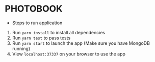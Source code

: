 # PHOTOBOOK  

- Steps to run application
1. Run `yarn install` to install all dependencies  
2. Run `yarn test` to pass tests
3. Run `yarn start` to launch the app (Make sure you have MongoDB running)  
4. View `localhost:37337` on your browser to use the app  
